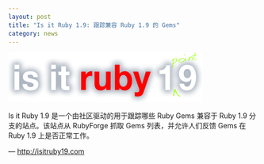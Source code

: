 ```yaml
---
layout: post
title: "Is it Ruby 1.9: 跟踪兼容 Ruby 1.9 的 Gems"
category: news
---
```


![isitruby19](/images/isitruby19.png)

Is it Ruby 1.9 是一个由社区驱动的用于跟踪哪些 Ruby Gems 兼容于 Ruby 1.9
分支的站点。该站点从 RubyForge 抓取 Gems 列表，并允许人们反馈 Gems 在
Ruby 1.9 上是否正常工作。

&mdash; <http://isitruby19.com>
